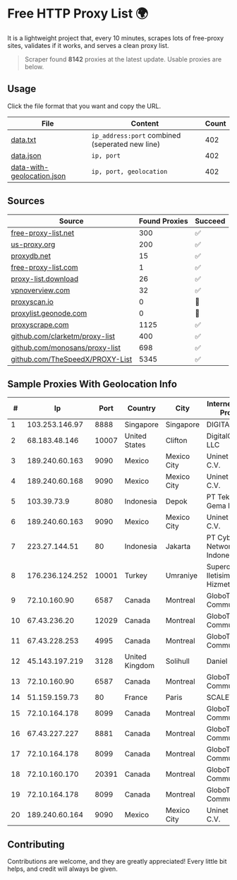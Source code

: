 
# Free HTTP Proxy List 🌍

It is a lightweight project that, every 10 minutes, scrapes lots of free-proxy sites, validates if it works, and serves a clean proxy list.


> Scraper found **8142** proxies at the latest update. Usable proxies are below.

## Usage

Click the file format that you want and copy the URL.


|File|Content|Count|
|----|-------|-----|
|[data.txt](https://raw.githubusercontent.com/themiralay/Proxy-List-World/master/data.txt)|`ip_address:port` combined (seperated new line)|402|
|[data.json](https://raw.githubusercontent.com/themiralay/Proxy-List-World/master/data.json)|`ip, port`|402|
|[data-with-geolocation.json](https://raw.githubusercontent.com/themiralay/Proxy-List-World/master/data-with-geolocation.json)|`ip, port, geolocation`|402|

## Sources

|Source|Found Proxies|Succeed|
|------|-------------|-------|
|[free-proxy-list.net](https://free-proxy-list.net)|300|✅|
|[us-proxy.org](https://www.us-proxy.org)|200|✅|
|[proxydb.net](http://proxydb.net)|15|✅|
|[free-proxy-list.com](https://free-proxy-list.com/?page=&port=&type%5B%5D=http&type%5B%5D=https&up_time=0&search=Search)|1|✅|
|[proxy-list.download](https://www.proxy-list.download/HTTP)|26|✅|
|[vpnoverview.com](https://vpnoverview.com/privacy/anonymous-browsing/free-proxy-servers)|32|✅|
|[proxyscan.io](https://www.proxyscan.io)|0|🚫|
|[proxylist.geonode.com](https://proxylist.geonode.com/api/proxy-list?limit=300&page=1&sort_by=lastChecked&sort_type=desc&protocols=http,https)|0|🚫|
|[proxyscrape.com](https://api.proxyscrape.com/v2/?request=displayproxies&protocol=http&timeout=10000&country=all&ssl=all&anonymity=all)|1125|✅|
|[github.com/clarketm/proxy-list](https://raw.githubusercontent.com/clarketm/proxy-list/master/proxy-list-raw.txt)|400|✅|
|[github.com/monosans/proxy-list](https://raw.githubusercontent.com/monosans/proxy-list/main/proxies/http.txt)|698|✅|
|[github.com/TheSpeedX/PROXY-List](https://raw.githubusercontent.com/TheSpeedX/PROXY-List/master/http.txt)|5345|✅|


## Sample Proxies With Geolocation Info

|#|Ip|Port|Country|City|Internet Service Provider|
|-|--|----|-------|----|-------------------------|
|1|103.253.146.97|8888|Singapore|Singapore|DIGITALOCEAN|
|2|68.183.48.146|10007|United States|Clifton|DigitalOcean, LLC|
|3|189.240.60.163|9090|Mexico|Mexico City|Uninet S.A. de C.V.|
|4|189.240.60.168|9090|Mexico|Mexico City|Uninet S.A. de C.V.|
|5|103.39.73.9|8080|Indonesia|Depok|PT Teknologi Gema Informasi|
|6|189.240.60.163|9090|Mexico|Mexico City|Uninet S.A. de C.V.|
|7|223.27.144.51|80|Indonesia|Jakarta|PT Cyber Network Indonesia|
|8|176.236.124.252|10001|Turkey|Umraniye|Superonline Iletisim Hizmetleri A.S.|
|9|72.10.160.90|6587|Canada|Montreal|GloboTech Communications|
|10|67.43.236.20|12029|Canada|Montreal|GloboTech Communications|
|11|67.43.228.253|4995|Canada|Montreal|GloboTech Communications|
|12|45.143.197.219|3128|United Kingdom|Solihull|Daniel Jackson|
|13|72.10.160.90|6587|Canada|Montreal|GloboTech Communications|
|14|51.159.159.73|80|France|Paris|SCALEWAY|
|15|72.10.164.178|8099|Canada|Montreal|GloboTech Communications|
|16|67.43.227.227|8881|Canada|Montreal|GloboTech Communications|
|17|72.10.164.178|8099|Canada|Montreal|GloboTech Communications|
|18|72.10.160.170|20391|Canada|Montreal|GloboTech Communications|
|19|72.10.164.178|8099|Canada|Montreal|GloboTech Communications|
|20|189.240.60.164|9090|Mexico|Mexico City|Uninet S.A. de C.V.|



## Contributing

Contributions are welcome, and they are greatly appreciated! Every
little bit helps, and credit will always be given.

